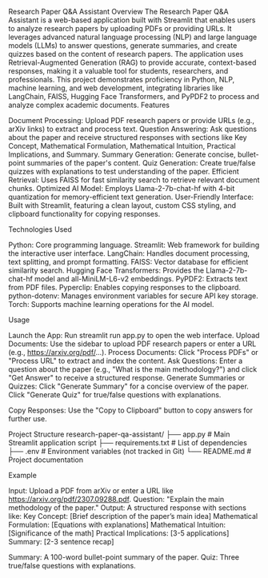 Research Paper Q&A Assistant
Overview
The Research Paper Q&A Assistant is a web-based application built with Streamlit that enables users to analyze research papers by uploading PDFs or providing URLs. It leverages advanced natural language processing (NLP) and large language models (LLMs) to answer questions, generate summaries, and create quizzes based on the content of research papers. The application uses Retrieval-Augmented Generation (RAG) to provide accurate, context-based responses, making it a valuable tool for students, researchers, and professionals.
This project demonstrates proficiency in Python, NLP, machine learning, and web development, integrating libraries like LangChain, FAISS, Hugging Face Transformers, and PyPDF2 to process and analyze complex academic documents.
Features

Document Processing: Upload PDF research papers or provide URLs (e.g., arXiv links) to extract and process text.
Question Answering: Ask questions about the paper and receive structured responses with sections like Key Concept, Mathematical Formulation, Mathematical Intuition, Practical Implications, and Summary.
Summary Generation: Generate concise, bullet-point summaries of the paper's content.
Quiz Generation: Create true/false quizzes with explanations to test understanding of the paper.
Efficient Retrieval: Uses FAISS for fast similarity search to retrieve relevant document chunks.
Optimized AI Model: Employs Llama-2-7b-chat-hf with 4-bit quantization for memory-efficient text generation.
User-Friendly Interface: Built with Streamlit, featuring a clean layout, custom CSS styling, and clipboard functionality for copying responses.

Technologies Used

Python: Core programming language.
Streamlit: Web framework for building the interactive user interface.
LangChain: Handles document processing, text splitting, and prompt formatting.
FAISS: Vector database for efficient similarity search.
Hugging Face Transformers: Provides the Llama-2-7b-chat-hf model and all-MiniLM-L6-v2 embeddings.
PyPDF2: Extracts text from PDF files.
Pyperclip: Enables copying responses to the clipboard.
python-dotenv: Manages environment variables for secure API key storage.
Torch: Supports machine learning operations for the AI model.



Usage

Launch the App: Run streamlit run app.py to open the web interface.
Upload Documents: Use the sidebar to upload PDF research papers or enter a URL (e.g., https://arxiv.org/pdf/...).
Process Documents: Click "Process PDFs" or "Process URL" to extract and index the content.
Ask Questions: Enter a question about the paper (e.g., "What is the main methodology?") and click "Get Answer" to receive a structured response.
Generate Summaries or Quizzes:
Click "Generate Summary" for a concise overview of the paper.
Click "Generate Quiz" for true/false questions with explanations.


Copy Responses: Use the "Copy to Clipboard" button to copy answers for further use.

Project Structure
research-paper-qa-assistant/
├── app.py              # Main Streamlit application script
├── requirements.txt    # List of dependencies
├── .env                # Environment variables (not tracked in Git)
└── README.md           # Project documentation

Example

Input: Upload a PDF from arXiv or enter a URL like https://arxiv.org/pdf/2307.09288.pdf.
Question: "Explain the main methodology of the paper."
Output: A structured response with sections like:
Key Concept: [Brief description of the paper’s main idea]
Mathematical Formulation: [Equations with explanations]
Mathematical Intuition: [Significance of the math]
Practical Implications: [3-5 applications]
Summary: [2-3 sentence recap]


Summary: A 100-word bullet-point summary of the paper.
Quiz: Three true/false questions with explanations.

